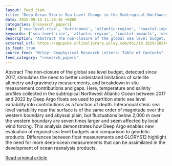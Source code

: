 ```yaml
---
layout: feed_item
title: "Deep Ocean Steric Sea Level Change in the Subtropical Northwest Atlantic Ocean"
date: 2025-08-15 11:39:36 +0000
categories: [research_papers]
tags: ['sea-level-rise', 'hurricanes', 'atlantic-region', 'coastal-impacts', 'renewable-energy', 'wind-power']
keywords: ['sea-level-rise', 'atlantic-region', 'coastal-impacts', 'deep', 'steric', 'renewable-energy', 'hurricanes', 'ocean']
description: "Abstract The non‐closure of the global sea level budget, detected since 2017, stimulates the need to better understand limitations of satellite altimetry and..."
external_url: https://agupubs.onlinelibrary.wiley.com/doi/10.1029/2024GL114158?af=R
is_feed: true
source_feed: "Wiley: Geophysical Research Letters: Table of Contents"
feed_category: "research_papers"
---
```


Abstract The non‐closure of the global sea level budget, detected since 2017, stimulates the need to better understand limitations of satellite altimetry and gravimetry measurements, and breakdown in situ measurement contributions and gaps. Here, temperature and salinity profiles collected in the subtropical Northwest Atlantic Ocean between 2017 and 2022 by Deep Argo floats are used to partition steric sea level variability into contributions as a function of depth. Interannual steric sea level variability near the surface is of the same order of magnitude over the western boundary and abyssal plain, but fluctuations below 2,000 m over the western boundary are seven times larger and seem affected by local wind forcing. This analysis demonstrates how Deep Argo enables new evaluation of regional sea level budgets and comparison to geodetic products. Differences between float measurements and GLORYS12 highlight the need for more deep‐ocean measurements that can be assimilated in the development of ocean reanalysis products.

[Read original article](https://agupubs.onlinelibrary.wiley.com/doi/10.1029/2024GL114158?af=R)
